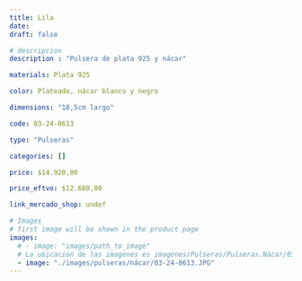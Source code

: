 ```yaml
---
title: Lila
date: 
draft: false

# descripcion
description : "Pulsera de plata 925 y nácar"

materials: Plata 925

color: Plateado, nácar blanco y negro

dimensions: "18,5cm largo"

code: 03-24-0613

type: "Pulseras"

categories: []

price: $14.920,00

price_eftvo: $12.680,00

link_mercado_shop: undef

# Images
# first image will be shown in the product page
images:
  # - image: "images/path_to_image"
  # La ubicacion de las imagenes es imagenes/Pulseras/Pulseras.Nácar/03-24-0613-lila
  - image: "./images/pulseras/nácar/03-24-0613.JPG"
---
```

